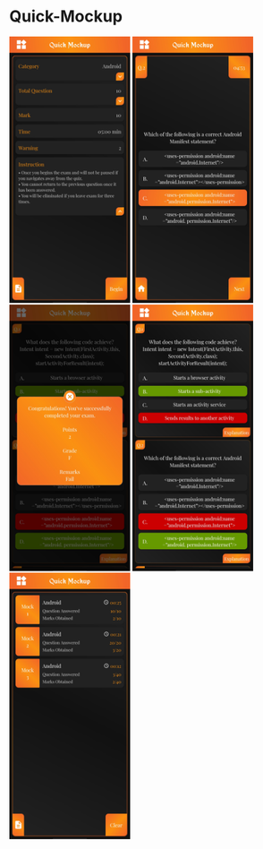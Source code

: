 # Quick-Mockup
<img src = "files/snapshots/1.Home_Page.jpg" width = "216" height = "476"> <img src = "files/snapshots/2.Quiz.jpg" width = "216" height = "476"> <img src = "files/snapshots/3.Result.jpg" width = "216" height = "476"> <img src = "files/snapshots/4.Answers.jpg" width = "216" height = "476"> <img src = "files/snapshots/5.History.jpg" width = "216" height = "476">
